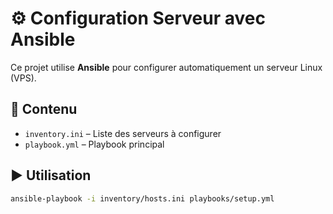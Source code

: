 # ⚙️ Configuration Serveur avec Ansible

Ce projet utilise **Ansible** pour configurer automatiquement un serveur Linux (VPS).

## 📁 Contenu

- `inventory.ini` – Liste des serveurs à configurer  
- `playbook.yml` – Playbook principal

## ▶️ Utilisation

```bash
ansible-playbook -i inventory/hosts.ini playbooks/setup.yml
